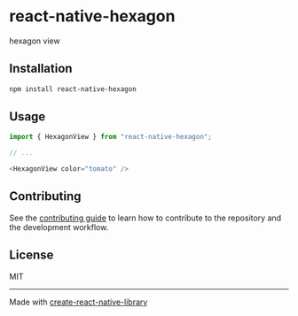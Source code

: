 # react-native-hexagon

hexagon view

## Installation

```sh
npm install react-native-hexagon
```

## Usage

```js
import { HexagonView } from "react-native-hexagon";

// ...

<HexagonView color="tomato" />
```

## Contributing

See the [contributing guide](CONTRIBUTING.md) to learn how to contribute to the repository and the development workflow.

## License

MIT

---

Made with [create-react-native-library](https://github.com/callstack/react-native-builder-bob)
